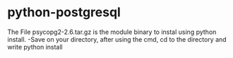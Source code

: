 # python-postgresql

The File psycopg2-2.6.tar.gz is the module binary to instal using python install.
-Save on your directory, after using the cmd, cd to the directory and write python install
